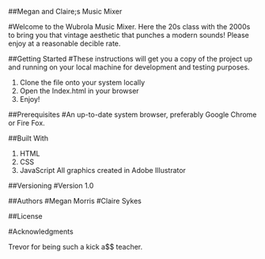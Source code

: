 ##Megan and Claire;s Music Mixer

#Welcome to the Wubrola Music Mixer. Here the 20s class with the 2000s to bring you that vintage aesthetic that punches a modern sounds! 
Please enjoy at a reasonable decible rate.

##Getting Started
#These instructions will get you a copy of the project up and running on your local machine for development and testing purposes. 
1. Clone the file onto your system locally
2. Open the Index.html in your browser
3. Enjoy! 

##Prerequisites
#An up-to-date system browser, preferably Google Chrome or Fire Fox.


##Built With
1. HTML
2. CSS
3. JavaScript 
All graphics created in Adobe Illustrator 

##Versioning
#Version 1.0

##Authors
#Megan Morris
#Claire Sykes

##License

#Acknowledgments

Trevor for being such a kick a$$ teacher.
